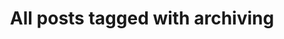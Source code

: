 ---
layout: tag
title: "All posts tagged with archiving"
permalink: /weblog/tags/archiving/
taxonomy: archiving
---
